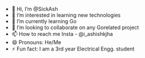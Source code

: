 - 👋 Hi, I’m @SickAsh
- 👀 I’m interested in learning new technologies
- 🌱 I’m currently learning Go 
- 💞️ I’m looking to collaborate on any Gorelated project
- 📫 How to reach me Insta - @i_ashishkjha
- 😄 Pronouns: He/Me
- ⚡ Fun fact: I am a 3rd year Electrical Engg. student 

<!---
SickAsh/SickAsh is a ✨ special ✨ repository because its `README.md` (this file) appears on your GitHub profile.
You can click the Preview link to take a look at your changes.
--->
